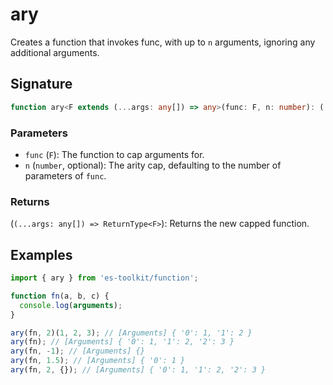 # ary

Creates a function that invokes func, with up to `n` arguments, ignoring any additional arguments.

## Signature

```typescript
function ary<F extends (...args: any[]) => any>(func: F, n: number): (...args: any[]) => ReturnType<F>;
```

### Parameters

- `func` (`F`): The function to cap arguments for.
- `n` (`number`, optional): The arity cap, defaulting to the number of parameters of `func`.

### Returns

(`(...args: any[]) => ReturnType<F>`): Returns the new capped function.

## Examples

```typescript
import { ary } from 'es-toolkit/function';

function fn(a, b, c) {
  console.log(arguments);
}

ary(fn, 2)(1, 2, 3); // [Arguments] { '0': 1, '1': 2 }
ary(fn); // [Arguments] { '0': 1, '1': 2, '2': 3 }
ary(fn, -1); // [Arguments] {}
ary(fn, 1.5); // [Arguments] { '0': 1 }
ary(fn, 2, {}); // [Arguments] { '0': 1, '1': 2, '2': 3 }
```
